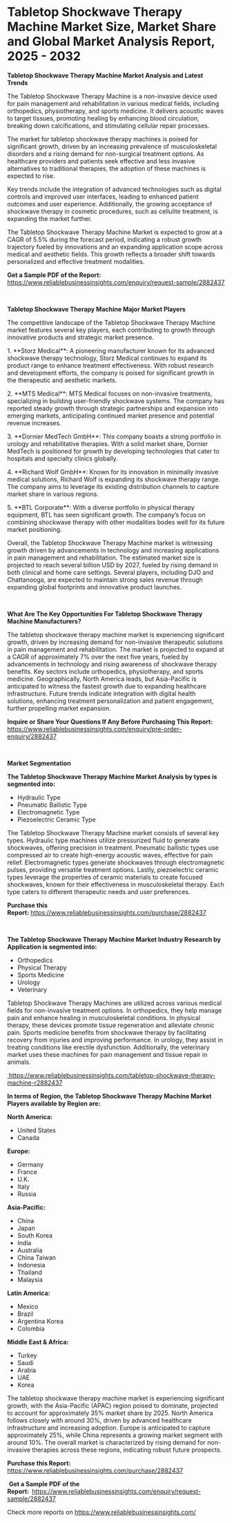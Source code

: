 <p><h1>Tabletop Shockwave Therapy Machine Market Size, Market Share and Global Market Analysis Report, 2025 - 2032</h1></p><p><strong>Tabletop Shockwave Therapy Machine Market Analysis and Latest Trends</strong></p>
<p><p>The Tabletop Shockwave Therapy Machine is a non-invasive device used for pain management and rehabilitation in various medical fields, including orthopedics, physiotherapy, and sports medicine. It delivers acoustic waves to target tissues, promoting healing by enhancing blood circulation, breaking down calcifications, and stimulating cellular repair processes.</p><p>The market for tabletop shockwave therapy machines is poised for significant growth, driven by an increasing prevalence of musculoskeletal disorders and a rising demand for non-surgical treatment options. As healthcare providers and patients seek effective and less invasive alternatives to traditional therapies, the adoption of these machines is expected to rise. </p><p>Key trends include the integration of advanced technologies such as digital controls and improved user interfaces, leading to enhanced patient outcomes and user experience. Additionally, the growing acceptance of shockwave therapy in cosmetic procedures, such as cellulite treatment, is expanding the market further. </p><p>The Tabletop Shockwave Therapy Machine Market is expected to grow at a CAGR of 5.5% during the forecast period, indicating a robust growth trajectory fueled by innovations and an expanding application scope across medical and aesthetic fields. This growth reflects a broader shift towards personalized and effective treatment modalities.</p></p>
<p><strong>Get a Sample PDF of the Report:&nbsp;</strong> <a href="https://www.reliablebusinessinsights.com/enquiry/request-sample/2882437?utm_campaign=3360&utm_medium=2&utm_source=Github&utm_content=ia&utm_term=13032025&utm_id=tabletop-shockwave-therapy-machine">https://www.reliablebusinessinsights.com/enquiry/request-sample/2882437</a></p>
<p>&nbsp;</p>
<p><strong>Tabletop Shockwave Therapy Machine Major Market Players</strong></p>
<p><p>The competitive landscape of the Tabletop Shockwave Therapy Machine market features several key players, each contributing to growth through innovative products and strategic market presence. </p><p>1. **Storz Medical**: A pioneering manufacturer known for its advanced shockwave therapy technology, Storz Medical continues to expand its product range to enhance treatment effectiveness. With robust research and development efforts, the company is poised for significant growth in the therapeutic and aesthetic markets.</p><p>2. **MTS Medical**: MTS Medical focuses on non-invasive treatments, specializing in building user-friendly shockwave systems. The company has reported steady growth through strategic partnerships and expansion into emerging markets, anticipating continued market presence and potential revenue increases.</p><p>3. **Dornier MedTech GmbH**: This company boasts a strong portfolio in urology and rehabilitative therapies. With a solid market share, Dornier MedTech is positioned for growth by developing technologies that cater to hospitals and specialty clinics globally.</p><p>4. **Richard Wolf GmbH**: Known for its innovation in minimally invasive medical solutions, Richard Wolf is expanding its shockwave therapy range. The company aims to leverage its existing distribution channels to capture market share in various regions.</p><p>5. **BTL Corporate**: With a diverse portfolio in physical therapy equipment, BTL has seen significant growth. The company’s focus on combining shockwave therapy with other modalities bodes well for its future market positioning.</p><p>Overall, the Tabletop Shockwave Therapy Machine market is witnessing growth driven by advancements in technology and increasing applications in pain management and rehabilitation. The estimated market size is projected to reach several billion USD by 2027, fueled by rising demand in both clinical and home care settings. Several players, including DJO and Chattanooga, are expected to maintain strong sales revenue through expanding global footprints and innovative product launches.</p></p>
<p>&nbsp;</p>
<p><strong>What Are The Key Opportunities For Tabletop Shockwave Therapy Machine Manufacturers?</strong></p>
<p><p>The tabletop shockwave therapy machine market is experiencing significant growth, driven by increasing demand for non-invasive therapeutic solutions in pain management and rehabilitation. The market is projected to expand at a CAGR of approximately 7% over the next five years, fueled by advancements in technology and rising awareness of shockwave therapy benefits. Key sectors include orthopedics, physiotherapy, and sports medicine. Geographically, North America leads, but Asia-Pacific is anticipated to witness the fastest growth due to expanding healthcare infrastructure. Future trends indicate integration with digital health solutions, enhancing treatment personalization and patient engagement, further propelling market expansion.</p></p>
<p><strong>Inquire or Share Your Questions If Any Before Purchasing This Report:</strong> <a href="https://www.reliablebusinessinsights.com/enquiry/pre-order-enquiry/2882437?utm_campaign=3360&utm_medium=2&utm_source=Github&utm_content=ia&utm_term=13032025&utm_id=tabletop-shockwave-therapy-machine">https://www.reliablebusinessinsights.com/enquiry/pre-order-enquiry/2882437</a></p>
<p>&nbsp;</p>
<p><strong>Market Segmentation</strong></p>
<p><strong>The Tabletop Shockwave Therapy Machine Market Analysis by types is segmented into:</strong></p>
<p><ul><li>Hydraulic Type</li><li>Pneumatic Ballistic Type</li><li>Electromagnetic Type</li><li>Piezoelectric Ceramic Type</li></ul></p>
<p><p>The Tabletop Shockwave Therapy Machine market consists of several key types. Hydraulic type machines utilize pressurized fluid to generate shockwaves, offering precision in treatment. Pneumatic ballistic types use compressed air to create high-energy acoustic waves, effective for pain relief. Electromagnetic types generate shockwaves through electromagnetic pulses, providing versatile treatment options. Lastly, piezoelectric ceramic types leverage the properties of ceramic materials to create focused shockwaves, known for their effectiveness in musculoskeletal therapy. Each type caters to different therapeutic needs and user preferences.</p></p>
<p><strong>Purchase this Report:&nbsp;</strong><a href="https://www.reliablebusinessinsights.com/purchase/2882437?utm_campaign=3360&utm_medium=2&utm_source=Github&utm_content=ia&utm_term=13032025&utm_id=tabletop-shockwave-therapy-machine">https://www.reliablebusinessinsights.com/purchase/2882437</a></p>
<p>&nbsp;</p>
<p><strong>The Tabletop Shockwave Therapy Machine Market Industry Research by Application is segmented into:</strong></p>
<p><ul><li>Orthopedics</li><li>Physical Therapy</li><li>Sports Medicine</li><li>Urology</li><li>Veterinary</li></ul></p>
<p><p>Tabletop Shockwave Therapy Machines are utilized across various medical fields for non-invasive treatment options. In orthopedics, they help manage pain and enhance healing in musculoskeletal conditions. In physical therapy, these devices promote tissue regeneration and alleviate chronic pain. Sports medicine benefits from shockwave therapy by facilitating recovery from injuries and improving performance. In urology, they assist in treating conditions like erectile dysfunction. Additionally, the veterinary market uses these machines for pain management and tissue repair in animals.</p></p>
<p><a href="https://www.reliablebusinessinsights.com/tabletop-shockwave-therapy-machine-r2882437?utm_campaign=3360&utm_medium=2&utm_source=Github&utm_content=ia&utm_term=13032025&utm_id=tabletop-shockwave-therapy-machine">&nbsp;https://www.reliablebusinessinsights.com/tabletop-shockwave-therapy-machine-r2882437</a></p>
<p><strong>In terms of Region, the Tabletop Shockwave Therapy Machine Market Players available by Region are:</strong></p>
<p>
    <p> <strong> North America: </strong>
        <ul>
            <li>United States</li>
            <li>Canada</li>
        </ul>
        </p> 
    <p> <strong> Europe: </strong>
        <ul>
            <li>Germany</li>
            <li>France</li>
            <li>U.K.</li>
            <li>Italy</li>
            <li>Russia</li>
        </ul>
        </p> 
    <p> <strong> Asia-Pacific: </strong>
        <ul>
            <li>China</li>
            <li>Japan</li>
            <li>South Korea</li>
            <li>India</li>
            <li>Australia</li>
            <li>China Taiwan</li>
            <li>Indonesia</li>
            <li>Thailand</li>
            <li>Malaysia</li>
        </ul>
        </p> 
    <p> <strong> Latin America: </strong>
        <ul>
            <li>Mexico</li>
            <li>Brazil</li>
            <li>Argentina Korea</li>
            <li>Colombia</li>
        </ul>
        </p> 
    <p> <strong> Middle East & Africa: </strong>
        <ul>
            <li>Turkey</li>
            <li>Saudi</li>
            <li>Arabia</li>
            <li>UAE</li>
            <li>Korea</li>
        </ul>
    </p>
    </p>
<p><p>The tabletop shockwave therapy machine market is experiencing significant growth, with the Asia-Pacific (APAC) region poised to dominate, projected to account for approximately 35% market share by 2025. North America follows closely with around 30%, driven by advanced healthcare infrastructure and increasing adoption. Europe is anticipated to capture approximately 25%, while China represents a growing market segment with around 10%. The overall market is characterized by rising demand for non-invasive therapies across these regions, indicating robust future prospects.</p></p>
<p><strong>Purchase this Report: </strong><a href="https://www.reliablebusinessinsights.com/purchase/2882437?utm_campaign=3360&utm_medium=2&utm_source=Github&utm_content=ia&utm_term=13032025&utm_id=tabletop-shockwave-therapy-machine">https://www.reliablebusinessinsights.com/purchase/2882437</a></p>
<p>&nbsp;<strong>Get a Sample PDF of the Report:&nbsp;&nbsp;</strong><a href="https://www.reliablebusinessinsights.com/enquiry/request-sample/2882437?utm_campaign=3360&utm_medium=2&utm_source=Github&utm_content=ia&utm_term=13032025&utm_id=tabletop-shockwave-therapy-machine">https://www.reliablebusinessinsights.com/enquiry/request-sample/2882437</a></p>
<p><strong></strong></p>
<p>Check more reports on <a href="https://www.reliablebusinessinsights.com/?utm_campaign=3360&utm_medium=2&utm_source=Github&utm_content=ia&utm_term=13032025&utm_id=tabletop-shockwave-therapy-machine">https://www.reliablebusinessinsights.com/</a></p>